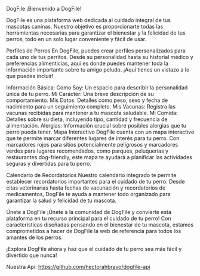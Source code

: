 
DogFile
¡Bienvenido a DogFile!

DogFile es una plataforma web dedicada al cuidado integral de tus mascotas caninas. Nuestro objetivo es proporcionarte todas las herramientas necesarias para garantizar el bienestar y la felicidad de tus perros, todo en un solo lugar conveniente y fácil de usar.

Perfiles de Perros
En DogFile, puedes crear perfiles personalizados para cada uno de tus perritos. Desde su personalidad hasta su historial médico y preferencias alimenticias, aquí es donde puedes mantener toda la información importante sobre tu amigo peludo. ¡Aquí tienes un vistazo a lo que puedes incluir!

Información Básica:
Como Soy: Un espacio para describir la personalidad única de tu perro.
Mi Carácter: Una breve descripción de su comportamiento.
Mis Datos: Detalles como peso, sexo y fecha de nacimiento para un seguimiento completo.
Mis Vacunas: Registra las vacunas recibidas para mantener a tu mascota saludable.
Mi Comida: Detalles sobre su dieta, incluyendo tipo, cantidad y frecuencia de alimentación.
Alergias: Información crucial sobre posibles alergias que tu perro pueda tener.
Mapa Interactivo
DogFile cuenta con un mapa interactivo que te permite marcar diferentes lugares de interés para tu perro. Con marcadores rojos para sitios potencialmente peligrosos y marcadores verdes para lugares recomendados, como parques, peluquerías y restaurantes dog-friendly, este mapa te ayudará a planificar las actividades seguras y divertidas para tu perro.

Calendario de Recordatorios
Nuestro calendario integrado te permite establecer recordatorios importantes para el cuidado de tu perro. Desde citas veterinarias hasta fechas de vacunación y recordatorios de medicamentos, DogFile te ayuda a mantener todo organizado para garantizar la salud y felicidad de tu mascota.

Únete a DogFile
¡Únete a la comunidad de DogFile y convierte esta plataforma en tu recurso principal para el cuidado de tu perro! Con características diseñadas pensando en el bienestar de tu mascota, estamos comprometidos a hacer de DogFile la web de referencia para todos los amantes de los perros.

¡Explora DogFile ahora y haz que el cuidado de tu perro sea más fácil y divertido que nunca!

Nuestra Api: https://github.com/hectorahbravo/dogfile-api
